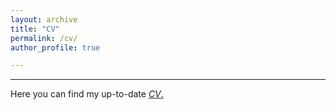 ```yaml
---
layout: archive
title: "CV"
permalink: /cv/
author_profile: true

---
```

---
Here you can find my up-to-date [*CV*.](/files/CV.pdf)


